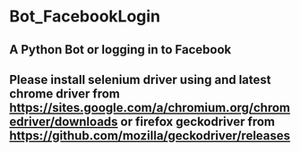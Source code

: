 # Bot_FacebookLogin
A Python Bot or logging in to Facebook
---------------------------------------
Please install selenium driver using <pip install selenium> and latest chrome driver from https://sites.google.com/a/chromium.org/chromedriver/downloads
  or firefox geckodriver from https://github.com/mozilla/geckodriver/releases
  -----------------------------------
